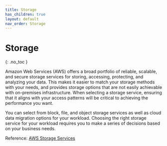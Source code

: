 ```yaml
---
title: Storage
has_children: true
layout: default
nav_order: Storage
---
```


# Storage
{: .no_toc }

Amazon Web Services (AWS) offers a broad portfolio of reliable, scalable, and secure storage services for storing, accessing, protecting, and analyzing your data. This makes it easier to match your storage methods with your needs, and provides storage options that are not easily achievable with on-premises infrastructure. When selecting a storage service, ensuring that it aligns with your access patterns will be critical to achieving the performance you want.  

You can select from block, file, and object storage services as well as cloud data migration options for your workload. Choosing the right storage service for your workload requires you to make a series of decisions based on your business needs.

Reference: [AWS Storage Services](https://docs.aws.amazon.com/whitepapers/latest/aws-overview/storage-services.html)
